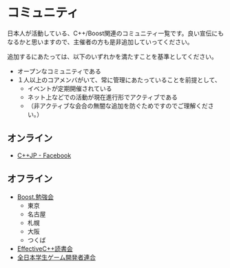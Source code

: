 # コミュニティ
日本人が活動している、C++/Boost関連のコミュニティ一覧です。良い宣伝にもなるかと思いますので、主催者の方も是非追加していってください。

追加するにあたっては、以下のいずれかを満たすことを基準としてください。

- オープンなコミュニティである
- １人以上のコアメンバがいて、常に管理にあたっていることを前提として、
	- イベントが定期開催されている
	- ネット上などでの活動が現在進行形でアクティブである
	- （非アクティブな会合の無闇な追加を防ぐためですのでご理解ください。）

## オンライン

- [C++JP - Facebook](https://www.facebook.com/groups/cppjp/)


## オフライン
- [Boost.勉強会](/study_meeting.md)
	- 東京
	- 名古屋
	- 札幌
	- 大阪
	- つくば
- [EffectiveC++読書会](https://sites.google.com/site/efcpp01/)
- [全日本学生ゲーム開発者連合](http://d.hatena.ne.jp/zengeren/)

